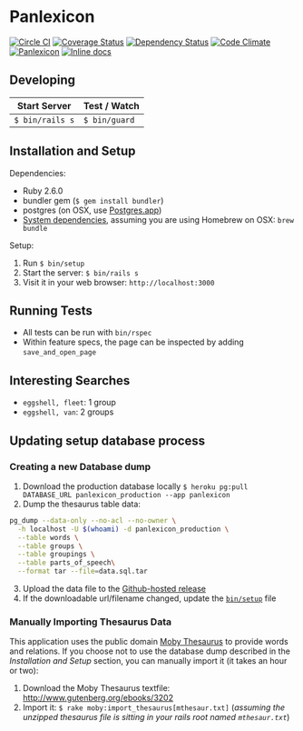 Panlexicon
==========

[![Circle CI](https://circleci.com/gh/bensheldon/panlexicon-rails.svg?style=shield)](https://circleci.com/gh/bensheldon/panlexicon-rails)
[![Coverage Status](https://coveralls.io/repos/bensheldon/panlexicon-rails/badge.png?branch=master)](https://coveralls.io/r/bensheldon/panlexicon-rails?branch=master)
[![Dependency Status](https://gemnasium.com/bensheldon/panlexicon-rails.png)](https://gemnasium.com/bensheldon/panlexicon-rails)
[![Code Climate](https://codeclimate.com/github/bensheldon/panlexicon-rails.svg)](https://codeclimate.com/github/bensheldon/panlexicon-rails)
[![Panlexicon](http://img.shields.io/badge/words-103,256-blue.svg)](http://panlexicon.com)
[![Inline docs](http://inch-ci.org/github/bensheldon/panlexicon-rails.svg?branch=master)](http://inch-ci.org/github/bensheldon/panlexicon-rails)

Developing
----------

Start Server | Test / Watch
-------------|-----------
`$ bin/rails s` | `$ bin/guard`

Installation and Setup
----------------------

Dependencies:
- Ruby 2.6.0
- bundler gem (`$ gem install bundler`)
- postgres (on OSX, use [Postgres.app](http://postgresapp.com/))
- [System dependencies](Brewfile), assuming you are using Homebrew on OSX: `brew bundle`

Setup:
1. Run `$ bin/setup`
2. Start the server: `$ bin/rails s`
3. Visit it in your web browser: `http://localhost:3000`

Running Tests
-------------

- All tests can be run with `bin/rspec`
- Within feature specs, the page can be inspected by adding `save_and_open_page`

Interesting Searches
--------------------

- `eggshell, fleet`: 1 group
- `eggshell, van`: 2 groups

## Updating setup database process

### Creating a new Database dump

1. Download the production database locally `$ heroku pg:pull DATABASE_URL panlexicon_production --app panlexicon`
2. Dump the thesaurus table data:
  ```bash
  pg_dump --data-only --no-acl --no-owner \
    -h localhost -U $(whoami) -d panlexicon_production \
    --table words \
    --table groups \
    --table groupings \
    --table parts_of_speech\
    --format tar --file=data.sql.tar
  ```
3. Upload the data file to the [Github-hosted release](https://github.com/bensheldon/panlexicon-rails/releases/tag/v1)
4. If the downloadable url/filename changed, update the [`bin/setup`](bin/setup) file

### Manually Importing Thesaurus Data

This application uses the public domain [Moby Thesaurus](http://www.gutenberg.org/ebooks/3202) to provide words and relations. If you choose not to use the database dump described in the _Installation and Setup_ section, you can manually import it (it takes an hour or two):

1. Download the Moby Thesaurus textfile: http://www.gutenberg.org/ebooks/3202
2. Import it: `$ rake moby:import_thesaurus[mthesaur.txt]` (_assuming the unzipped thesaurus file is sitting in your rails root named `mthesaur.txt`_)
